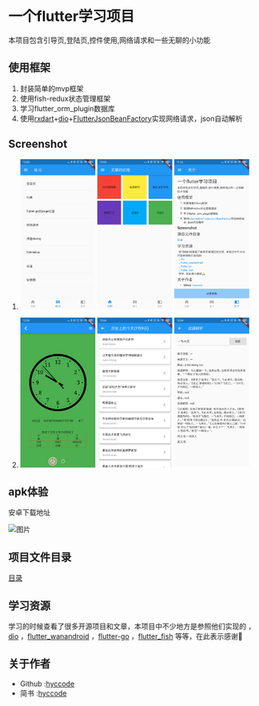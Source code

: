 # 一个flutter学习项目
本项目包含引导页,登陆页,控件使用,网络请求和一些无聊的小功能

## 使用框架
  1. 封装简单的mvp框架
  2. 使用fish-redux状态管理框架
  3. 学习flutter_orm_plugin数据库
  4. 使用[rxdart](https://github.com/ReactiveX/rxdart)+[dio](https://github.com/flutterchina/dio)+[FlutterJsonBeanFactory](https://github.com/zhangruiyu/FlutterJsonBeanFactory)实现网络请求，json自动解析
 

## Screenshot
   
   1. <img src="screenshot/761562641039.jpg" title="图片" width="150" /> <img src="screenshot/771562641040.jpg" title="图片" width="150" /> <img src="screenshot/WechatIMG92.png" title="图片" width="150" />
 
   2. <img src="screenshot/751562641038.jpg" title="图片" width="150" /> <img src="screenshot/741562641037.jpg" title="图片" width="150" /> <img src="screenshot/731562641036.jpg" title="图片" width="150" />


## apk体验
   安卓下载地址
   
<img src="https://www.pgyer.com/app/qrcode/2c87" title="图片" width="150" />

   
   
## 项目文件目录
[目录](tree)

## 学习资源
  学习的时候查看了很多开源项目和文章，本项目中不少地方是参照他们实现的
  ，[dio](https://github.com/flutterchina/dio)
  ，[flutter_wanandroid](https://github.com/Sky24n/flutter_wanandroid)
  ，[flutter-go](https://github.com/alibaba/flutter-go)
  ，[flutter_fish](https://github.com/woaigmz/flutter_fish)
  等等，在此表示感谢🙏

## 关于作者
- Github :[hyccode](https://github.com/hyccode)
- 简书   :[hyccode](https://www.jianshu.com/u/05a596515104)
